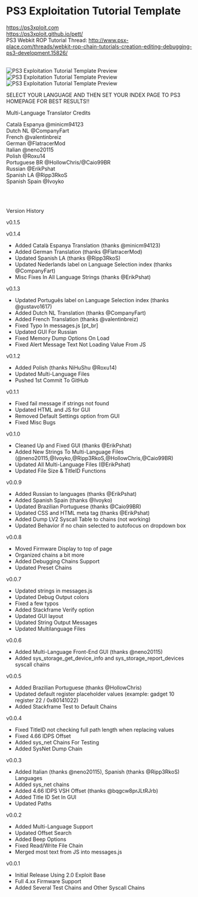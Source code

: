 # PS3 Exploitation Tutorial Template
https://ps3xploit.com
<br/>
https://ps3xploit.github.io/pett/
<br/>
PS3 Webkit ROP Tutorial Thread:
http://www.psx-place.com/threads/webkit-rop-chain-tutorials-creation-editing-debugging-ps3-development.15826/
<br/>
<br/>

![PS3 Exploitation Tutorial Template Preview](https://i.imgur.com/yf38VIp.png)
![PS3 Exploitation Tutorial Template Preview](https://i.imgur.com/cNNA2Zq.png)
![PS3 Exploitation Tutorial Template Preview](https://i.imgur.com/29bkrI3.png)




SELECT YOUR LANGUAGE AND THEN SET YOUR INDEX PAGE TO PS3 HOMEPAGE FOR BEST RESULTS!!



Multi-Language Translator Credits<br/>

Català Espanya			@minicm94123<br/>
Dutch NL				@CompanyFart<br/>
French					@valentinbreiz<br/>
German					@FlatracerMod<br/>
Italian                	@neno20115<br/>
Polish					@Roxu14<br/>
Portuguese BR			@HollowChris/@Caio99BR<br/>
Russian					@ErikPshat<br/>
Spanish LA             	@Ripp3RkoS<br/>
Spanish Spain			@Ivoyko<br/>

<br/><br/>


Version History<br/>

v0.1.5


v0.1.4
- Added Català Espanya Translation (thanks @minicm94123)
- Added German Translation (thanks @FlatracerMod)
- Updated Spanish LA (thanks @Ripp3RkoS)
- Updated Nederlands label on Language Selection index (thanks @CompanyFart)
- Misc Fixes In All Language Strings (thanks @ErikPshat)

v0.1.3
- Updated Português label on Language Selection index (thanks @gustavo1617)
- Added Dutch NL Translation (thanks @CompanyFart)
- Added French Translation (thanks @valentinbreiz)
- Fixed Typo In messages.js [pt_br]
- Updated GUI For Russian
- Fixed Memory Dump Options On Load
- Fixed Alert Message Text Not Loading Value From JS

v0.1.2
- Added Polish (thanks NiHuShu @Roxu14)
- Updated Multi-Language Files
- Pushed 1st Commit To GitHub

v0.1.1
- Fixed fail message if strings not found
- Updated HTML and JS for GUI
- Removed Default Settings option from GUI
- Fixed Misc Bugs

v0.1.0
- Cleaned Up and Fixed GUI (thanks @ErikPshat)
- Added New Strings To Multi-Language Files (@neno20115,@Ivoyko,@Ripp3RkoS,@HollowChris,@Caio99BR)
- Updated All Multi-Language Files (@ErikPshat)
- Updated File Size & TitleID Functions

v0.0.9
- Added Russian to languages (thanks @ErikPshat)
- Added Spanish Spain (thanks @Ivoyko)
- Updated Brazilian Portuguese (thanks @Caio99BR)
- Updated CSS and HTML meta tag (thanks @ErikPshat)
- Added Dump LV2 Syscall Table to chains (not working)
- Updated Behavior if no chain selected to autofocus on dropdown box

v0.0.8
- Moved Firmware Display to top of page
- Organized chains a bit more
- Added Debugging Chains Support
- Updated Preset Chains

v0.0.7
- Updated strings in messages.js
- Updated Debug Output colors
- Fixed a few typos
- Added Stackframe Verify option
- Updated GUI layout
- Updated String Output Messages
- Updated Multilanguage Files

v0.0.6
- Added Multi-Language Front-End GUI (thanks @neno20115)
- Added sys_storage_get_device_info and sys_storage_report_devices syscall chains

v0.0.5
- Added Brazilian Portuguese (thanks @HollowChris)
- Updated default register placeholder values (example: gadget 10 register 22 / 0x80141022)
- Added Stackframe Test to Default Chains

v0.0.4
- Fixed TitleID not checking full path length when replacing values
- Fixed 4.66 IDPS Offset
- Added sys_net Chains For Testing
- Added SysNet Dump Chain

v0.0.3
- Added Italian (thanks @neno20115), Spanish (thanks @Ripp3RkoS) Languages
- Added sys_net chains
- Added 4.66 IDPS VSH Offset (thanks @bqgcw8prJLtRJrb)
- Added Title ID Set In GUI
- Updated Paths

v0.0.2
- Added Multi-Language Support
- Updated Offset Search
- Added Beep Options
- Fixed Read/Write File Chain
- Merged most text from JS into messages.js

v0.0.1
- Initial Release Using 2.0 Exploit Base
- Full 4.xx Firmware Support
- Added Several Test Chains and Other Syscall Chains
